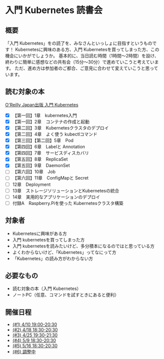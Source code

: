 # 入門 Kubernetes 読書会
## 概要
「入門 Kubernetes」をの読了を、みなさんといっしょに目指すというものです！
Kubernetesに興味のある方、入門 Kubernetesを買ってしまった方、この機会にいかがでしょうか。
基本的に、当日読む時間（1時間～2時間）を設け、終わりに簡単に感想などの共有会（15分～30分）で進めていこうと考えています。
ただ、進め方は参加者のご都合、ご意見に合わせて変えていこうと思っています。

## 読む対象の本
[O'Reilly Japan出版 入門 Kubernetes](https://www.oreilly.co.jp/books/9784873118406/#toc)
- [x] 【第一回】1章　kubernetes入門
- [x] 【第一回】2章　コンテナの作成と起動
- [x] 【第二回】3章　Kubernetesクラスタのデプロイ
- [x] 【第二回】4章　よく使う kubectlコマンド
- [x] 【第三回】【第二回】5章　Pod
- [x] 【第四回】6章　Labelと Annotation
- [x] 【第四回】7章　サービスディスカバリ
- [x] 【第五回】8章　ReplicaSet
- [x] 【第五回】9章　DaemonSet
- [ ] 【第六回】10章　Job
- [ ] 【第六回】11章　ConfigMapと Secret
- [ ] 12章　Deployment
- [ ] 13章　ストレージソリューションとKubernetesの統合
- [ ] 14章　実用的なアプリケーションのデプロイ
- [ ] 付録A　Raspberry.Piを使った Kubernetesクラスタ構築

## 対象者
- Kubernetesに興味がある方
- 入門 kubernetesを買ってしまった方
- 入門 kubernetesを読みたいけど、多分積本になるのではと思っている方
- よくわからないけど、「Kubernetes」ってなにって方
- 「Kubernetes」の読み方がわからない方

## 必要なもの
- 読む対象の本（入門 Kubernetes）
- ノートPC（任意、コマンドを試すときにあると便利）

## 開催日程
- [(#1) 4/10 19:00-20:30](https://github.com/toshinao-f/reading-k8s-getting-start/wiki/(%231))
- [(#2) 4/18 18:30-20:30](https://github.com/toshinao-f/reading-k8s-getting-start/wiki/%28%232%29)
- [(#3) 4/25 19:30-21:30](https://github.com/toshinao-f/reading-k8s-getting-start/wiki/%28%233%29)
- [(#4) 5/9 18:30-20:30](https://github.com/toshinao-f/reading-k8s-getting-start/wiki/%28%234%29)
- [(#5) 5/16 18:30-20:30](https://github.com/toshinao-f/reading-k8s-getting-start/wiki/%28%235%29)
- [(#6) 調整中]()

